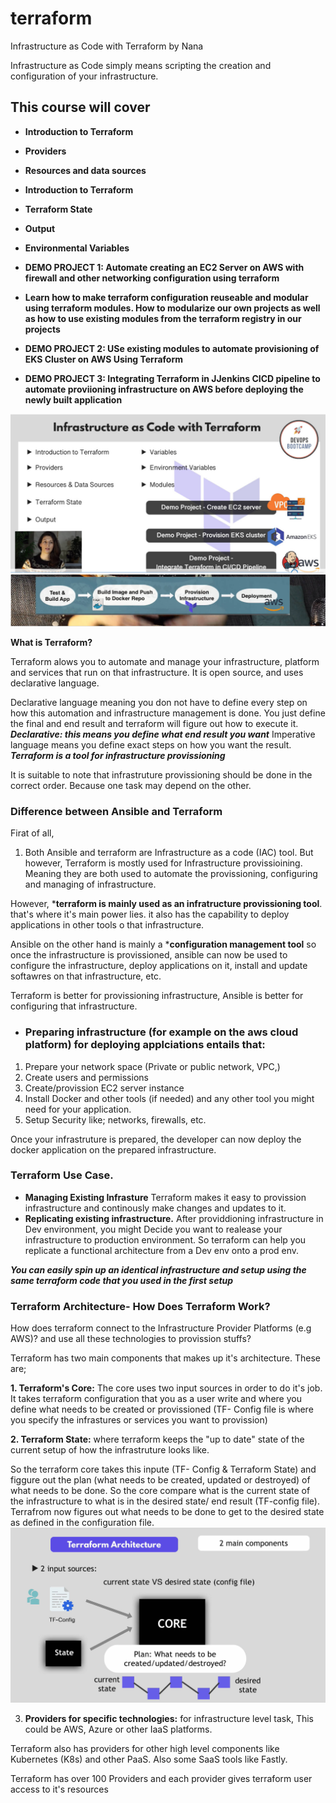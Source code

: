 # terraform
Infrastructure as Code with Terraform by Nana

Infrastructure as Code simply means scripting the creation and configuration of your infrastructure.

## This course will cover 

- **Introduction to Terraform**
- **Providers**
- **Resources and data sources**
- **Introduction to Terraform**
- **Terraform State**
- **Output**
- **Environmental Variables**

- **DEMO PROJECT 1: Automate creating an EC2 Server on AWS with firewall and other networking configuration using terraform**
- **Learn how to make terraform configuration reuseable and modular using terraform modules. How to modularize our own projects as well as how to use existing modules from the terraform registry in our projects**

- **DEMO PROJECT 2: USe existing modules to automate provisioning of EKS Cluster on AWS Using Terraform**

- **DEMO PROJECT 3: Integrating Terraform in JJenkins CICD pipeline to automate proviioning infrastructure on AWS before deploying the newly built application**

![image](./images/Snipaste_2025-01-04_15-22-27.jpg)
![image](./images/provisioning.jpg)


**What is Terraform?**

Terraform alows you to automate and manage your infrastructure, platform and services that run on that infrastructure. It is open source, and uses declarative language.

Declarative language meaning you don not have to define every step on how this automation and infrastructure management is done. You just define the final and end result and terraform will figure out how to execute it. ***Declarative: this means you define what end result you want*** Imperative language means you define exact steps on how you want the result.
***Terraform is a tool for infrastructure provissioning***

It is suitable to note that infrastruture provissioning should be done in the correct order. Because one task may depend on the other.

### Difference between Ansible and Terraform 
Firat of all,
1. Both Ansible and terraform are Infrastructure as a code (IAC) tool. But however, Terraform is mostly used for Infrastructure provissioining. Meaning they are both used to automate the provissioning, configuring and managing of infrastructure.

However, ***terraform is mainly used as an infratructure provissioning tool**. that's where it's main power lies. it also has the capability to deploy applications in other tools o that infrastructure.

Ansible on the other hand is mainly a ***configuration management tool** so once the infrastructure is provissioned, ansible can now be used to configure the infrastructure, deploy applications on it, install and update softawres on that infrastructure, etc.

Terraform is better for provissioning infrastructure, Ansible is better for configuring that infrastructure. 

- ### Preparing infrastructure (for example on the aws cloud platform) for deploying applciations entails that:
1. Prepare your network space (Private or public network, VPC,)
2. Create users and permissions
3. Create/provission EC2 server instance
4. Install Docker and other tools (if needed) and any other tool you might need for your application.
5. Setup Security like; networks, firewalls, etc.

Once your infrastruture is prepared, the developer can now deploy the docker application on the prepared infrastructure. 

### **Terraform Use Case.**
- **Managing Existing Infrasture**
Terraform makes it easy to provission infrastructure and continously make changes and updates to it.
- **Replicating existing infrastructure.**
After providdioning infrastructure in Dev environment, you might Decide you want to realease your infrastructure to production environment. So terraform can help you replicate a functional architecture from a Dev env onto a prod env. 

***You can easily spin up an identical infrastructure and setup using the same terraform code that you used in the first setup***

### **Terraform Architecture- How Does Terraform Work?**

How does terraform connect to the Infrastructure Provider Platforms (e.g AWS)?
and use all these technologies to provission stuffs?

Terraform has two main components that makes up it's architecture. These are;

**1.  Terraform's Core:**
The core uses two input sources in order to do it's job. It takes terraform configuration 
that you as a user write and where you define what needs to be created or provissioned (TF- Config file is where you specify the infrastures or services you want to provission)

**2. Terraform State:** where terraform keeps the "up to date" state of the current setup of how the infrastruture looks like.

So the terraform core takes this inpute (TF- Config & Terraform State) and figgure out the plan (what needs to be created, updated or destroyed) of what needs to be done. So the core compare what is the current state of the infrastructure to what is in the desired state/ end result (TF-config file). Terrafrom now figures out what needs to be done to get to the desired state as defined in the configuration file. 
![image](./images/core%20and%20state.jpg)

3. **Providers for specific technologies:** for infrastructure level task,
This could be AWS, Azure or other IaaS platforms.

Terraform also has providers for other high level components like Kubernetes (K8s) and other PaaS. Also some SaaS tools like Fastly.

Terraform has over 100 Providers and each provider gives terraform user access to it's resources